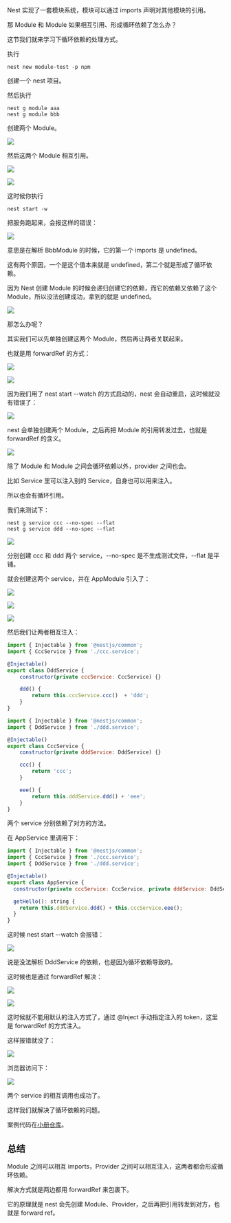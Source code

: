 Nest 实现了一套模块系统，模块可以通过 imports 声明对其他模块的引用。

那 Module 和 Module 如果相互引用、形成循环依赖了怎么办？

这节我们就来学习下循环依赖的处理方式。

执行

```
nest new module-test -p npm
```
创建一个 nest 项目。

然后执行
```
nest g module aaa
nest g module bbb
```
创建两个 Module。

![](./images/b145b0bb0e9b4f859c9d75d048a659bd~tplv-k3u1fbpfcp-watermark.image.png)

然后这两个 Module 相互引用。

![](./images/b52f40029b84469fa53c670856d62fb6~tplv-k3u1fbpfcp-watermark.image.png)

![](./images/31b0562d4fa948c18624a0889f2c247b~tplv-k3u1fbpfcp-watermark.image.png)

这时候你执行

```
nest start -w
```
把服务跑起来，会报这样的错误：

![](./images/0894ff37cf7a42cab36ca61ea7cad9bc~tplv-k3u1fbpfcp-watermark.image.png)

意思是在解析 BbbModule 的时候，它的第一个 imports 是 undefined。

这有两个原因，一个是这个值本来就是 undefined，第二个就是形成了循环依赖。

因为 Nest 创建 Module 的时候会递归创建它的依赖，而它的依赖又依赖了这个 Module，所以没法创建成功，拿到的就是 undefined。

![](./images/5bda90b0fd1e4f0fbd4f872e2c7ae327~tplv-k3u1fbpfcp-watermark.image.png)

那怎么办呢？

其实我们可以先单独创建这两个 Module，然后再让两者关联起来。

也就是用 forwardRef 的方式：

![](./images/0f2e08ce8fb944868db92d7be777331c~tplv-k3u1fbpfcp-watermark.image.png)

![](./images/dae2d5625c504e21a3c5330aabc13231~tplv-k3u1fbpfcp-watermark.image.png)

因为我们用了 nest start --watch 的方式启动的，nest 会自动重启，这时候就没有错误了：

![](./images/cfaf18c45ea04f99b78f0e82ec140446~tplv-k3u1fbpfcp-watermark.image.png)

nest 会单独创建两个 Module，之后再把 Module 的引用转发过去，也就是 forwardRef 的含义。

![](./images/cd11a70d489e49109dd1dbfe472fb733~tplv-k3u1fbpfcp-watermark.image.png)

除了 Module 和 Module 之间会循环依赖以外，provider 之间也会。

比如 Service 里可以注入别的 Service，自身也可以用来注入。

所以也会有循环引用。

我们来测试下：

```
nest g service ccc --no-spec --flat
nest g service ddd --no-spec --flat
```
![](./images/c377ed6b535a4a649b65fbaa3258b71c~tplv-k3u1fbpfcp-watermark.image.png)

分别创建 ccc 和 ddd 两个 service，--no-spec 是不生成测试文件，--flat 是平铺。

就会创建这两个 service，并在 AppModule 引入了：

![](./images/958176426526409aba5af44f47d7af98~tplv-k3u1fbpfcp-watermark.image.png)

![](./images/4455caf154c24001bc67a5a31ada8ae7~tplv-k3u1fbpfcp-watermark.image.png)

![](./images/1ec94f9a9eb849e8bf5011735555a8d8~tplv-k3u1fbpfcp-watermark.image.png)

然后我们让两者相互注入：

```javascript
import { Injectable } from '@nestjs/common';
import { CccService } from './ccc.service';

@Injectable()
export class DddService {
    constructor(private cccService: CccService) {}

    ddd() {
        return this.cccService.ccc()  + 'ddd';
    }
}
```

```javascript
import { Injectable } from '@nestjs/common';
import { DddService } from './ddd.service';

@Injectable()
export class CccService {
    constructor(private dddService: DddService) {}

    ccc() {
        return 'ccc';
    }

    eee() {
        return this.dddService.ddd() + 'eee';
    }
}
```

两个 service 分别依赖了对方的方法。

在 AppService 里调用下：

```javascript
import { Injectable } from '@nestjs/common';
import { CccService } from './ccc.service';
import { DddService } from './ddd.service';

@Injectable()
export class AppService {
  constructor(private cccService: CccService, private dddService: DddService){}

  getHello(): string {
    return this.dddService.ddd() + this.cccService.eee();
  }
}
```

这时候 nest start --watch 会报错：

![](./images/14ca2992e0a54e5a8fa277946691a1ac~tplv-k3u1fbpfcp-watermark.image.png)

说是没法解析 DddService 的依赖，也是因为循环依赖导致的。

这时候也是通过 forwardRef 解决：

![](./images/f1bc24f5721e483bbcd293551be7084b~tplv-k3u1fbpfcp-watermark.image.png)

![](./images/27e95c0964c748ea8edca908ef6c3d40~tplv-k3u1fbpfcp-watermark.image.png)

这时候就不能用默认的注入方式了，通过 @Inject 手动指定注入的 token，这里是 forwardRef 的方式注入。

这样报错就没了：

![](./images/830830a9b3014d938676715f2f73510a~tplv-k3u1fbpfcp-watermark.image.png)

浏览器访问下：

![](./images/18746407a2c04e058f1ce0223c8ef8b8~tplv-k3u1fbpfcp-watermark.image.png)

两个 service 的相互调用也成功了。

这样我们就解决了循环依赖的问题。

案例代码在[小册仓库](https://github.com/QuarkGluonPlasma/nestjs-course-code/tree/main/circular-dependency)。

## 总结

Module 之间可以相互 imports，Provider 之间可以相互注入，这两者都会形成循环依赖。

解决方式就是两边都用 forwardRef 来包裹下。

它的原理就是 nest 会先创建 Module、Provider，之后再把引用转发到对方，也就是 forward ref。

